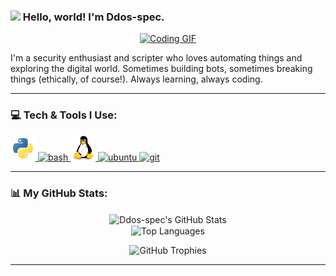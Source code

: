 ### <img src="https://i.giphy.com/media/wwg1suUiTbCY8H8vIA/giphy.gif" width="25px"> Hello, world! I'm Ddos-spec.

<p align="center">
  <a href="https://github.com/Ddos-spec">
    <img src="https://media2.giphy.com/media/wwg1suUiTbCY8H8vIA/giphy.gif" alt="Coding GIF" width="400"/>
  </a>
</p>

I'm a security enthusiast and scripter who loves automating things and exploring the digital world. Sometimes building bots, sometimes breaking things (ethically, of course!). Always learning, always coding.

---

### 💻 Tech & Tools I Use:

<p align="left">
  <a href="https://www.python.org" target="_blank" rel="noreferrer">
    <img src="https://raw.githubusercontent.com/devicons/devicon/master/icons/python/python-original.svg" alt="python" width="40" height="40"/>
  </a>
  <a href="https://www.gnu.org/software/bash/" target="_blank" rel="noreferrer">
    <img src="https://www.vectorlogo.zone/logos/gnu_bash/gnu_bash-icon.svg" alt="bash" width="40" height="40"/>
  </a>
  <a href="https://www.linux.org/" target="_blank" rel="noreferrer">
    <img src="https://raw.githubusercontent.com/devicons/devicon/master/icons/linux/linux-original.svg" alt="linux" width="40" height="40"/>
  </a>
  <a href="https://ubuntu.com/" target="_blank" rel="noreferrer">
    <img src="https://cdn.jsdelivr.net/gh/devicons/devicon@latest/icons/ubuntu/ubuntu-original.svg" alt="ubuntu" width="40" height="40"/>
  </a>
  <a href="https://git-scm.com/" target="_blank" rel="noreferrer">
    <img src="https://www.vectorlogo.zone/logos/git-scm/git-scm-icon.svg" alt="git" width="40" height="40"/>
  </a>
</p>

---

### 📊 My GitHub Stats:

<p align="center">
  <img align="center" src="https://github-readme-stats.vercel.app/api?username=Ddos-spec&show_icons=true&theme=tokyonight&rank_icon=github" alt="Ddos-spec's GitHub Stats"/>
  <br/>
  <img align="center" src="https://github-readme-stats.vercel.app/api/top-langs/?username=Ddos-spec&layout=compact&theme=tokyonight" alt="Top Languages"/>
</p>

<p align="center">
  <img src="https://github-profile-trophy.vercel.app/?username=Ddos-spec&theme=tokyonight&column=7" alt="GitHub Trophies"/>
</p>

---
